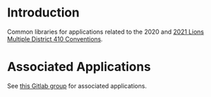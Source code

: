 # Introduction

Common libraries for applications related to the 2020 and [2021 Lions Multiple District 410 Conventions](https://www.lionsconvention2021.co.za/).

# Associated Applications

See [this Gitlab group](https://gitlab.com/md410_2020_conv) for associated applications.
